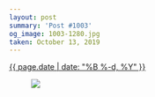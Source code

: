 ```yaml
---
layout: post
summary: 'Post #1003'
og_image: 1003-1280.jpg
taken: October 13, 2019
---
```


<div class="post">
 <time>
  <a href="/1003">
   {{ page.date | date: "%B %-d, %Y" }}
  </a>
 </time>
 <a href="/1003">
  <figure data-taken="10/13/2019">
   <img sizes="(min-width: 700px) 50vw, calc(100vw - 2rem)" src="{{ site.assets_url }}/1003-640.jpg" srcset="{{ site.assets_url }}/1003-320.jpg 320w, {{ site.assets_url }}/1003-640.jpg 640w, {{ site.assets_url }}/1003-960.jpg 960w, {{ site.assets_url }}/1003-1280.jpg 1280w"/>
  </figure>
 </a>
</div>
